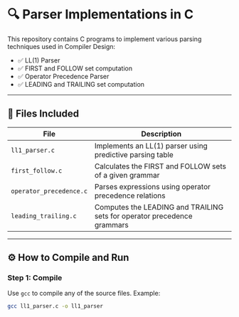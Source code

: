 # 🔍 Parser Implementations in C

This repository contains C programs to implement various parsing techniques used in Compiler Design:

- ✅ LL(1) Parser
- ✅ FIRST and FOLLOW set computation
- ✅ Operator Precedence Parser
- ✅ LEADING and TRAILING set computation

---

## 📁 Files Included

| File                         | Description |
|------------------------------|-------------|
| `ll1_parser.c`               | Implements an LL(1) parser using predictive parsing table |
| `first_follow.c`            | Calculates the FIRST and FOLLOW sets of a given grammar |
| `operator_precedence.c`     | Parses expressions using operator precedence relations |
| `leading_trailing.c`        | Computes the LEADING and TRAILING sets for operator precedence grammars |

---

## ⚙️ How to Compile and Run

### Step 1: Compile

Use `gcc` to compile any of the source files. Example:

```bash
gcc ll1_parser.c -o ll1_parser
